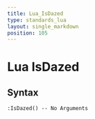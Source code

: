 ```yaml
---
title: Lua_IsDazed
type: standards_lua
layout: single_markdown
position: 105
---
```


# Lua IsDazed

## Syntax

```
:IsDazed() -- No Arguments
```
